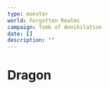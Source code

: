 ```yaml
---
type: monster
world: Forgotten Realms
campaign: Tomb of Annihilation
date: []
description: ""
---
```


# Dragon
